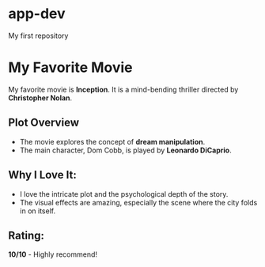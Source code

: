 # app-dev
My first repository
# My Favorite Movie

My favorite movie is **Inception**. It is a mind-bending thriller directed by **Christopher Nolan**.

## Plot Overview
- The movie explores the concept of **dream manipulation**.
- The main character, Dom Cobb, is played by **Leonardo DiCaprio**.

## Why I Love It:
- I love the intricate plot and the psychological depth of the story.
- The visual effects are amazing, especially the scene where the city folds in on itself.

## Rating:
**10/10** - Highly recommend!
